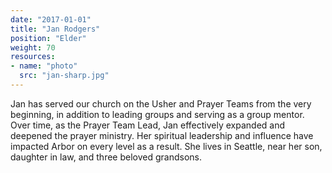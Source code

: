 ```yaml
---
date: "2017-01-01"
title: "Jan Rodgers"
position: "Elder"
weight: 70
resources:
- name: "photo"
  src: "jan-sharp.jpg"
---
```


Jan has served our church on the Usher and Prayer Teams from the very beginning, in addition to leading groups and serving as a group mentor. Over time, as the Prayer Team Lead, Jan effectively expanded and deepened the prayer ministry. Her spiritual leadership and influence have impacted Arbor on every level as a result. She lives in Seattle, near her son, daughter in law, and three beloved grandsons.

